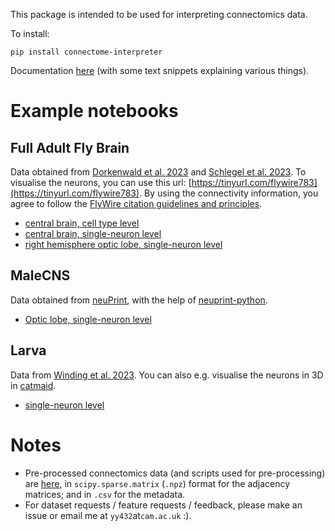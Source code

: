 This package is intended to be used for interpreting connectomics data. 

To install: 
```
pip install connectome-interpreter
```

Documentation [here](https://connectome-interpreter.readthedocs.io/en/latest/) (with some text snippets explaining various things). 

# Example notebooks 
## Full Adult Fly Brain 
Data obtained from [Dorkenwald et al. 2023](https://www.biorxiv.org/content/10.1101/2023.06.27.546656v2) and [Schlegel et al. 2023](https://www.biorxiv.org/content/10.1101/2023.06.27.546055v2). To visualise the neurons, you can use this url: [https://tinyurl.com/flywire783](https://tinyurl.com/flywire783). By using the connectivity information, you agree to follow the [FlyWire citation guidelines and principles](https://codex.flywire.ai/api/download).
  - [central brain, cell type level](https://colab.research.google.com/drive/1ECUagwN-r2rnKyfcYgtR1oG8Lox8m8BW?usp=sharing)
  - [central brain, single-neuron level](https://colab.research.google.com/drive/1_beqiKPX8pC7---DWepKO8dEv1sJ2vA4?usp=sharing)
  - [right hemisphere optic lobe, single-neuron level](https://colab.research.google.com/drive/1SHMZ3DUTeakdh0znMmXu5g2qffx6rFGV?usp=sharing)

## MaleCNS 
Data obtained from [neuPrint](https://neuprint.janelia.org/?dataset=optic-lobe%3Av1.0&qt=findneurons), with the help of [neuprint-python](https://connectome-neuprint.github.io/neuprint-python/docs/). 
- [Optic lobe, single-neuron level](https://colab.research.google.com/drive/1qEmO1tOOjSksa41OZ4_mX7KnJ8vBsvLU?usp=sharing)

## Larva 
Data from [Winding et al. 2023](https://www.science.org/doi/10.1126/science.add9330). You can also e.g. visualise the neurons in 3D in [catmaid](https://catmaid.virtualflybrain.org/).
- [single-neuron level](https://colab.research.google.com/drive/1VIMNFBp7dCgN5XOQ9vvzPaqb80BGPZx4?usp=sharing) 

# Notes 
- Pre-processed connectomics data (and scripts used for pre-processing) are [here](https://anonymous.4open.science/r/interpret_connectome-68F4/README.md), in `scipy.sparse.matrix` (`.npz`) format for the adjacency matrices; and in `.csv` for the metadata.
- For dataset requests / feature requests / feedback, please make an issue or email me at `yy432`at`cam.ac.uk` :). 
